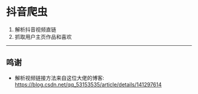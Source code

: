 # 抖音爬虫
1. 解析抖音视频直链
2. 抓取用户主页作品和喜欢

---

## 鸣谢
- 解析视频链接方法来自这位大佬的博客: https://blog.csdn.net/qq_53153535/article/details/141297614
